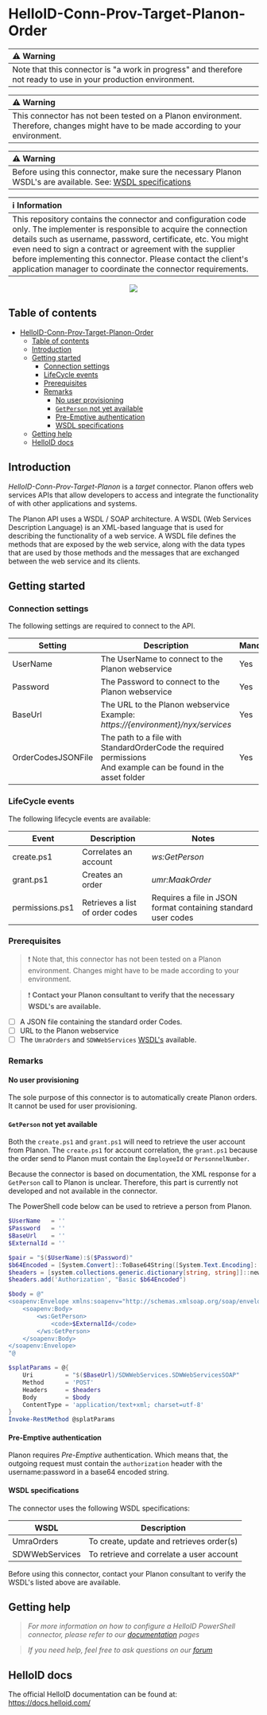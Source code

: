 
# HelloID-Conn-Prov-Target-Planon-Order

| :warning: Warning |
|:---------------------------|
| Note that this connector is "a work in progress" and therefore not ready to use in your production environment. |

| :warning: Warning |
|:---------------------------|
| This connector has not been tested on a Planon environment. Therefore, changes might have to be made according to your environment. |

| :warning: Warning |
|:---------------------------|
|Before using this connector, make sure the necessary Planon WSDL's are available. See: [WSDL specifications](#wsdl-specifications) |

| :information_source: Information |
|:---------------------------|
| This repository contains the connector and configuration code only. The implementer is responsible to acquire the connection details such as username, password, certificate, etc. You might even need to sign a contract or agreement with the supplier before implementing this connector. Please contact the client's application manager to coordinate the connector requirements. |

<p align="center">
  <img src="https://webhelp.planoncloud.com/en/connect/planonlogo.png">
</p>

## Table of contents

- [HelloID-Conn-Prov-Target-Planon-Order](#helloid-conn-prov-target-planon-order)
  - [Table of contents](#table-of-contents)
  - [Introduction](#introduction)
  - [Getting started](#getting-started)
    - [Connection settings](#connection-settings)
    - [LifeCycle events](#lifecycle-events)
    - [Prerequisites](#prerequisites)
    - [Remarks](#remarks)
      - [No user provisioning](#no-user-provisioning)
      - [`GetPerson` not yet available](#getperson-not-yet-available)
      - [Pre-Emptive authentication](#pre-emptive-authentication)
      - [WSDL specifications](#wsdl-specifications)
  - [Getting help](#getting-help)
  - [HelloID docs](#helloid-docs)

## Introduction

_HelloID-Conn-Prov-Target-Planon_ is a _target_ connector. Planon offers web services APIs that allow developers to access and integrate the functionality of with other applications and systems.

The Planon API uses a WSDL / SOAP architecture. A WSDL (Web Services Description Language) is an XML-based language that is used for describing the functionality of a web service. A WSDL file defines the methods that are exposed by the web service, along with the data types that are used by those methods and the messages that are exchanged between the web service and its clients.

## Getting started

### Connection settings

The following settings are required to connect to the API.

| Setting| Description| Mandatory |
| --- | --- | --- |
| UserName| The UserName to connect to the Planon webservice| Yes|
| Password| The Password to connect to the Planon webservice| Yes|
| BaseUrl| The URL to the Planon webservice <br> Example: *https://{environment}/nyx/services*| Yes       |
| OrderCodesJSONFile | The path to a file with StandardOrderCode the required permissions<br> And example can be found in the asset folder| Yes|

### LifeCycle events

The following lifecycle events are available:

| Event  | Description| Notes |
|---|---|---|
| create.ps1| Correlates an account| *ws:GetPerson* |
| grant.ps1| Creates an order| *umr:MaakOrder* |
| permissions.ps1 | Retrieves a list of order codes | Requires a file in JSON format containing standard user codes |

### Prerequisites

> :exclamation: Note that, this connector has not been tested on a Planon environment. Changes might have to be made according to your environment.

> :exclamation: **Contact your Planon consultant to verify that the necessary WSDL's are available.**

- [ ] A JSON file containing the standard order Codes.
- [ ] URL to the Planon webservice
- [ ] The `UmraOrders` and `SDWWebServices` [WSDL's](#multiple-wsdl-specifications) available.

### Remarks

#### No user provisioning

The sole purpose of this connector is to automatically create Planon orders. It cannot be used for user provisioning.

#### `GetPerson` not yet available

Both the `create.ps1` and `grant.ps1` will need to retrieve the user account from Planon. The `create.ps1` for account correlation, the `grant.ps1` because the order send to Planon must contain the `EmployeeId` or `PersonnelNumber`.

Because the connector is based on documentation, the XML response for a `GetPerson` call to Planon is unclear. Therefore, this part is currently not developed and not available in the connector.

The PowerShell code below can be used to retrieve a person from Planon.

```powershell
$UserName   = ''
$Password   = ''
$BaseUrl    = ''
$ExternalId = ''

$pair = "$($UserName):$($Password)"
$b64Encoded = [System.Convert]::ToBase64String([System.Text.Encoding]::ASCII.GetBytes($pair))
$headers = [system.collections.generic.dictionary[string, string]]::new()
$headers.add('Authorization', "Basic $b64Encoded")

$body = @"
<soapenv:Envelope xmlns:soapenv="http://schemas.xmlsoap.org/soap/envelope/" xmlns:ws="http://www.tempsdw.org/SDWWebServices/v1/ws">
    <soapenv:Body>
        <ws:GetPerson>
            <code>$ExternalId</code>
        </ws:GetPerson>
    </soapenv:Body>
</soapenv:Envelope>
"@

$splatParams = @{
    Uri         = "$($BaseUrl)/SDWWebServices.SDWWebServicesSOAP"
    Method      = 'POST'
    Headers     = $headers
    Body        = $body
    ContentType = 'application/text+xml; charset=utf-8'
}
Invoke-RestMethod @splatParams
```

#### Pre-Emptive authentication

Planon requires _Pre-Emptive_ authentication. Which means that, the outgoing request must contain the `authorization` header with the username:password in a base64 encoded string.

#### WSDL specifications

The connector uses the following WSDL specifications:

| WSDL  | Description |
|---|---|
| UmraOrders | To create, update and retrieves order(s) |
| SDWWebServices | To retrieve and correlate a user account |

Before using this connector, contact your Planon consultant to verify the WSDL's listed above are available.

## Getting help

> _For more information on how to configure a HelloID PowerShell connector, please refer to our [documentation](https://docs.helloid.com/hc/en-us/articles/360012558020-Configure-a-custom-PowerShell-target-system) pages_

> _If you need help, feel free to ask questions on our [forum](https://forum.helloid.com)_

## HelloID docs

The official HelloID documentation can be found at: https://docs.helloid.com/
